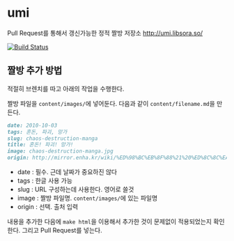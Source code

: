 # umi

Pull Request를 통해서 갱신가능한 정적 짤방 저장소 http://umi.libsora.so/

[![Build Status](https://travis-ci.org/shipduck/umi.svg?branch=master)](https://travis-ci.org/shipduck/umi)

## 짤방 추가 방법
적절히 브렌치를 따고 아래의 작업을 수행한다. 

짤방 파일을 ```content/images/```에 넣어둔다.
다음과 같이 ```content/filename.md```을 만든다. 

```markdown
date: 2010-10-03
tags: 혼돈, 파괴, 망가
slug: chaos-destruction-manga
title: 혼돈! 파괴! 망가!
image: chaos-destruction-manga.jpg
origin: http://mirror.enha.kr/wiki/%ED%98%BC%EB%8F%88%21%20%ED%8C%8C%EA%B4%B4%21%20%EB%A7%9D%EA%B0%80%21
```

* date : 필수. 근데 날짜가 중요하진 않다
* tags : 한글 사용 가능
* slug : URL 구성하는데 사용한다. 영어로 쓸것
* image : 짤방 파일명. ```content/images/```에 있는 파일명
* origin : 선택. 출처 입력

내용을 추가한 다음에 ```make html```을 이용해서 추가한 것이 문제없이 적용되었는지 확인한다.
그리고 Pull Request를 넣는다.


